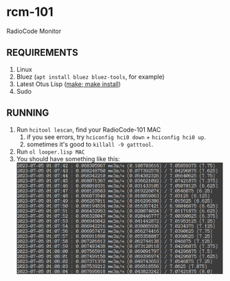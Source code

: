# rcm-101
RadioCode Monitor

REQUIREMENTS
------------

1. Linux
1. Bluez (`apt install bluez bluez-tools`, for example)
1. Latest Otus Lisp ([make; make install](https://github.com/yuriy-chumak/ol#build--install))
1. Sudo

RUNNING
-------

1. Run `hcitool lescan`, find your RadioCode-101 MAC
   1. if you see errors, try `hciconfig hci0 down` + `hciconfig hci0 up`.
   1. sometimes it's good to `killall -9 gatttool`.
1. Run `ol looper.lisp MAC`
1. You should have something like this:  
   ![](media/2023-07-05-01-08-32.png)  

